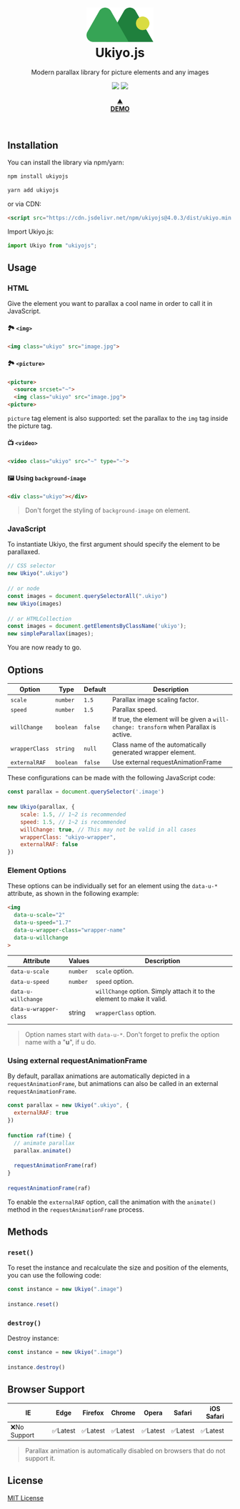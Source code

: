 <div align="center">
  <h1>
    <img width="150" src="./ukiyo-icon.svg" alt="Ukiyo.js">
    <br>
    Ukiyo.js
  </h1>
  <p>Modern parallax library for picture elements and any images</p>
  <p>
    <img src="https://img.shields.io/bundlephobia/minzip/ukiyojs">
    <img src="https://img.shields.io/github/license/yitengjun/ukiyojs">
  </p>
  <p>
    <a href="https://yitengjun.github.io/ukiyo-js/" target="_blank">
    ⛰️<br>
    <b>DEMO</b></a>
  </p>
</div>
<br>

## Installation
You can install the library via npm/yarn:
```sh
npm install ukiyojs
```
```sh
yarn add ukiyojs
```

or via CDN:
```html
<script src="https://cdn.jsdelivr.net/npm/ukiyojs@4.0.3/dist/ukiyo.min.js"></script>
```

Import Ukiyo.js:
```javascript
import Ukiyo from "ukiyojs";
```

## Usage
### HTML
Give the element you want to parallax a cool name in order to call it in JavaScript.
#### 🏞 ```<img>```
```html
<img class="ukiyo" src="image.jpg">
```
#### 🏞 ```<picture>```
```html
<picture>
  <source srcset="~">
  <img class="ukiyo" src="image.jpg">
<picture>
```
```picture``` tag element is also supported: set the parallax to the ```img``` tag inside the picture tag.
#### 📺 ```<video>```
```html
<video class="ukiyo" src="~" type="~">
```
#### 🖼️ Using ```background-image```
```html
<div class="ukiyo"></div>
```
> Don't forget the styling of ```background-image``` on element.

### JavaScript
To instantiate Ukiyo, the first argument should specify the element to be parallaxed.
```javascript
// CSS selector
new Ukiyo(".ukiyo")

// or node
const images = document.querySelectorAll(".ukiyo")
new Ukiyo(images)

// or HTMLCollection
const images = document.getElementsByClassName('ukiyo');
new simpleParallax(images);
```
You are now ready to go.

## Options

| Option | Type | Default | Description | 
| - | - | - | - |
| ```scale``` | ```number``` | ```1.5``` | Parallax image scaling factor. | 
| ```speed``` | ```number```  | ```1.5``` | Parallax speed. | 
| ```willChange``` | ```boolean``` | ```false``` | If true, the element will be given a ```will-change: transform``` when Parallax is active. | 
| ```wrapperClass``` | ```string```  | ```null``` | Class name of the automatically generated wrapper element. | 
| ```externalRAF``` | ```boolean```  | ```false``` | Use external requestAnimationFrame | 

These configurations can be made with the following JavaScript code:
```javascript
const parallax = document.querySelector('.image')

new Ukiyo(parallax, {
    scale: 1.5, // 1~2 is recommended
    speed: 1.5, // 1~2 is recommended
    willChange: true, // This may not be valid in all cases
    wrapperClass: "ukiyo-wrapper",
    externalRAF: false
})
```

### Element Options
These options can be individually set for an element using the ```data-u-*``` attribute, as shown in the following example:
```html
<img
  data-u-scale="2"
  data-u-speed="1.7"
  data-u-wrapper-class="wrapper-name"
  data-u-willchange
>
```
| Attribute | Values | Description |
| - | - | - |
| ```data-u-scale``` | ```number``` | ```scale``` option. |
| ```data-u-speed``` | ```number``` | ```speed``` option. |
| ```data-u-willchange``` |  | ```willChange``` option. Simply attach it to the element to make it valid. |
| ```data-u-wrapper-class``` | string | ```wrapperClass``` option. |
|  |  |  |

> Option names start with ```data-u-*```. Don't forget to prefix the option name with a "**u**", if u do.

### Using external requestAnimationFrame
By default, parallax animations are automatically depicted in a ```requestAnimationFrame```, but animations can also be called in an external ```requestAnimationFrame```.

```javascript
const parallax = new Ukiyo(".ukiyo", {
  externalRAF: true
})

function raf(time) {
  // animate parallax
  parallax.animate()

  requestAnimationFrame(raf)
}

requestAnimationFrame(raf)
```
To enable the ```externalRAF``` option, call the animation with the ```animate()``` method in the ```requestAnimationFrame``` process.

## Methods
### ```reset()```
To reset the instance and recalculate the size and position of the elements, you can use the following code:

```javascript
const instance = new Ukiyo(".image")

instance.reset()
```

### ```destroy()```
Destroy instance:
```javascript
const instance = new Ukiyo(".image")

instance.destroy()
```

## Browser Support
| IE         | Edge   | Firefox | Chrome | Opera  | Safari | iOS Safari | 
| ---------- | ------ | ------- | ------ | ------ | ------ | ---------- | 
| ❌No Support | ✅Latest | ✅Latest  | ✅Latest | ✅Latest | ✅Latest | ✅Latest     | 

> Parallax animation is automatically disabled on browsers that do not support it.

## License
[MIT License](https://github.com/yitengjun/ukiyojs/blob/main/LICENSE)
